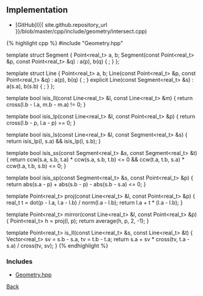## Implementation

- [GitHub]({{ site.github.repository_url }}/blob/master/cpp/include/geometry/intersect.cpp)

{% highlight cpp %}
#include "Geometry.hpp"

template <typename real_t> struct Segment {
  Point<real_t> a, b;
  Segment(const Point<real_t> &p, const Point<real_t> &q) : a(p), b(q) { ; }
};

template <typename real_t> struct Line {
  Point<real_t> a, b;
  Line(const Point<real_t> &p, const Point<real_t> &q) : a(p), b(q) { ; }
  explicit Line(const Segment<real_t> &s) : a(s.a), b(s.b) { ; }
};

template <typename real_t>
bool isis_ll(const Line<real_t> &l, const Line<real_t> &m) {
  return cross(l.b - l.a, m.b - m.a) != 0;
}

template <typename real_t>
bool isis_lp(const Line<real_t> &l, const Point<real_t> &p) {
  return cross(l.b - p, l.a - p) == 0;
}

template <typename real_t>
bool isis_ls(const Line<real_t> &l, const Segment<real_t> &s) {
  return isis_lp(l, s.a) && isis_lp(l, s.b);
}

template <typename real_t>
bool isis_ss(const Segment<real_t> &s, const Segment<real_t> &t) {
  return ccw(s.a, s.b, t.a) * ccw(s.a, s.b, t.b) <= 0 &&
         ccw(t.a, t.b, s.a) * ccw(t.a, t.b, s.b) <= 0;
}

template <typename real_t>
bool isis_sp(const Segment<real_t> &s, const Point<real_t> &p) {
  return abs(s.a - p) + abs(s.b - p) - abs(s.b - s.a) <= 0;
}

template <typename real_t>
Point<real_t> proj(const Line<real_t> &l, const Point<real_t> &p) {
  real_t t = dot(p - l.a, l.a - l.b) / norm(l.a - l.b);
  return l.a + t * (l.a - l.b);
}

template <typename real_t>
Point<real_t> mirror(const Line<real_t> &l, const Point<real_t> &p) {
  Point<real_t> h = proj(l, p);
  return average(h, p, 2, -1);
}

template <typename real_t>
Point<real_t> is_ll(const Line<real_t> &s, const Line<real_t> &t) {
  Vector<real_t> sv = s.b - s.a, tv = t.b - t.a;
  return s.a + sv * cross(tv, t.a - s.a) / cross(tv, sv);
}
{% endhighlight %}

### Includes

- [Geometry.hpp](Geometry)

[Back](../..)
